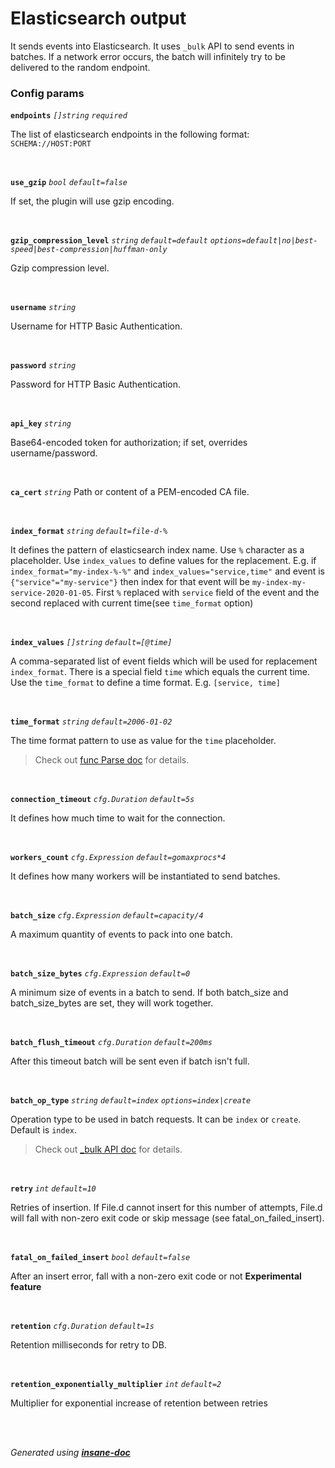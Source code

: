 # Elasticsearch output
It sends events into Elasticsearch. It uses `_bulk` API to send events in batches.
If a network error occurs, the batch will infinitely try to be delivered to the random endpoint.

### Config params
**`endpoints`** *`[]string`* *`required`* 

The list of elasticsearch endpoints in the following format: `SCHEMA://HOST:PORT`

<br>

**`use_gzip`** *`bool`* *`default=false`* 

If set, the plugin will use gzip encoding.

<br>

**`gzip_compression_level`** *`string`* *`default=default`* *`options=default|no|best-speed|best-compression|huffman-only`* 

Gzip compression level.

<br>

**`username`** *`string`* 

Username for HTTP Basic Authentication.

<br>

**`password`** *`string`* 

Password for HTTP Basic Authentication.

<br>

**`api_key`** *`string`* 

Base64-encoded token for authorization; if set, overrides username/password.

<br>

**`ca_cert`** *`string`* 
Path or content of a PEM-encoded CA file.

<br>

**`index_format`** *`string`* *`default=file-d-%`* 

It defines the pattern of elasticsearch index name. Use `%` character as a placeholder. Use `index_values` to define values for the replacement.
E.g. if `index_format="my-index-%-%"` and `index_values="service,time"` and event is `{"service"="my-service"}`
then index for that event will be `my-index-my-service-2020-01-05`. First `%` replaced with `service` field of the event and the second
replaced with current time(see `time_format` option)

<br>

**`index_values`** *`[]string`* *`default=[@time]`* 

A comma-separated list of event fields which will be used for replacement `index_format`.
There is a special field `time` which equals the current time. Use the `time_format` to define a time format.
E.g. `[service, time]`

<br>

**`time_format`** *`string`* *`default=2006-01-02`* 

The time format pattern to use as value for the `time` placeholder.
> Check out [func Parse doc](https://golang.org/pkg/time/#Parse) for details.

<br>

**`connection_timeout`** *`cfg.Duration`* *`default=5s`* 

It defines how much time to wait for the connection.

<br>

**`workers_count`** *`cfg.Expression`* *`default=gomaxprocs*4`* 

It defines how many workers will be instantiated to send batches.

<br>

**`batch_size`** *`cfg.Expression`* *`default=capacity/4`* 

A maximum quantity of events to pack into one batch.

<br>

**`batch_size_bytes`** *`cfg.Expression`* *`default=0`* 

A minimum size of events in a batch to send.
If both batch_size and batch_size_bytes are set, they will work together.

<br>

**`batch_flush_timeout`** *`cfg.Duration`* *`default=200ms`* 

After this timeout batch will be sent even if batch isn't full.

<br>

**`batch_op_type`** *`string`* *`default=index`* *`options=index|create`* 

Operation type to be used in batch requests. It can be `index` or `create`. Default is `index`.
> Check out [_bulk API doc](https://www.elastic.co/guide/en/elasticsearch/reference/current/docs-bulk.html) for details.

<br>

**`retry`** *`int`* *`default=10`* 

Retries of insertion. If File.d cannot insert for this number of attempts,
File.d will fall with non-zero exit code or skip message (see fatal_on_failed_insert).

<br>

**`fatal_on_failed_insert`** *`bool`* *`default=false`* 

After an insert error, fall with a non-zero exit code or not
**Experimental feature**

<br>

**`retention`** *`cfg.Duration`* *`default=1s`* 

Retention milliseconds for retry to DB.

<br>

**`retention_exponentially_multiplier`** *`int`* *`default=2`* 

Multiplier for exponential increase of retention between retries

<br>


<br>*Generated using [__insane-doc__](https://github.com/vitkovskii/insane-doc)*